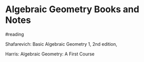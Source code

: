 # Algebraic Geometry Books and Notes

#reading 

Shafarevich: Basic Algebraic Geometry 1, 2nd edition,

Harris: Algebraic Geometry: A First Course
